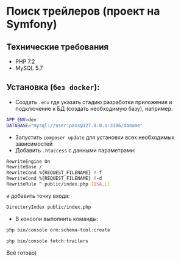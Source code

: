 # Поиск трейлеров (проект на Symfony)

## Технические требования
 - PHP 7.2
 - MySQL 5.7

## Установка (`без docker`):
- Создать `.env` где указать стадию разработки приложения и подключение к БД (создать необходимую базу), например:

```bash
APP_ENV=dev
DATABASE="mysql://user:pass@127.0.0.1:3306/dbname"
```

- Запустить `composer update` для установки всех необходимых зависимостей
- Добавить `.htaccess` с данными параметрами:

```bash
RewriteEngine On
RewriteBase /
RewriteCond %{REQUEST_FILENAME} !-f
RewriteCond %{REQUEST_FILENAME} !-d
RewriteRule ^ public/index.php [QSA,L]
```

и добавить точку входа:

```bash
DirectoryIndex public/index.php
```

- В консоли выполнить команды:
```bash
php bin/console orm:schema-tool:create
```
```bash
php bin/console fetch:trailers
```

Всё готово)



